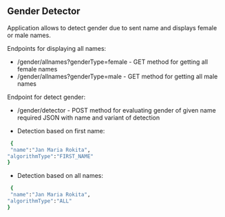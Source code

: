 ## Gender Detector 

Application allows to detect gender due to sent name and displays female or male names.

Endpoints for displaying all names:

-  /gender/allnames?genderType=female - GET method for getting all female names
-  /gender/allnames?genderType=male - GET method for getting all male names
  
Endpoint for detect gender:

- /gender/detector - POST method for evaluating gender of given name required JSON with name and variant of detection
  
- Detection based on first name:

```sh
 {
 "name":"Jan Maria Rokita",
"algorithmType":"FIRST_NAME"
}
```
- Detection based on all names:

```sh
 {
 "name":"Jan Maria Rokita",
"algorithmType":"ALL"
}
```
